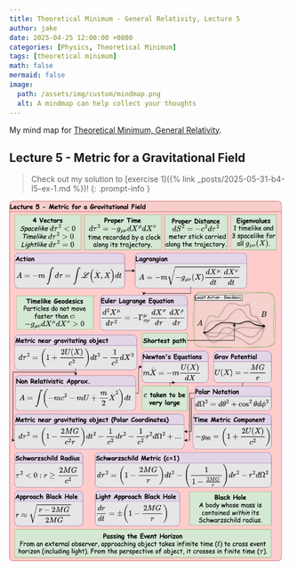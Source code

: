 ```yaml
---
title: Theoretical Minimum - General Relativity, Lecture 5
author: jake
date: 2025-04-25 12:00:00 +0800
categories: [Physics, Theoretical Minimum]
tags: [theoretical minimum]
math: false
mermaid: false
image:
  path: /assets/img/custom/mindmap.png
  alt: A mindmap can help collect your thoughts
---
```

My mind map for [Theoretical Minimum, General Relativity](https://theoreticalminimum.com/courses/general-relativity/2012/fall).

## Lecture 5 - Metric for a Gravitational Field
> Check out my solution to [exercise 1]({% link _posts/2025-05-31-b4-l5-ex-1.md %})!
{: .prompt-info }

![alt](assets/drawio/B4L5.drawio.png)
